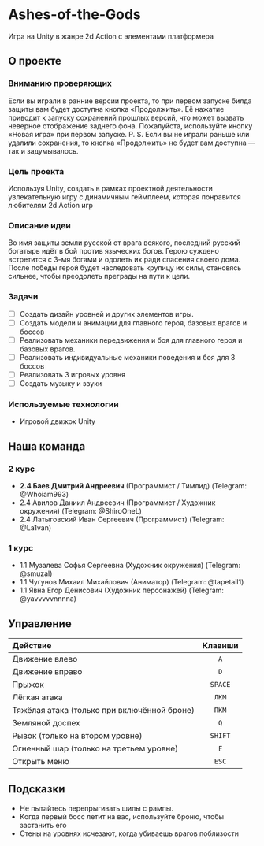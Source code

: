# Ashes-of-the-Gods
Игра на Unity в жанре 2d Action с элементами платформера


## О проекте

### Вниманию проверяющих
Если вы играли в ранние версии проекта, то при первом запуске билда защиты вам будет доступна кнопка «Продолжить». Её нажатие приводит к запуску сохранений прошлых версий, что может вызвать неверное отображение заднего фона. Пожалуйста, используйте кнопку «Новая игра» при первом запуске.
P. S. Если вы не играли раньше или удалили сохранения, то кнопка «Продолжить» не будет вам доступна — так и задумывалось.

### Цель проекта
Используя Unity, создать в рамках проектной деятельности увлекательную игру с динамичным геймплеем, которая понравится любителям 2d Action игр

### Описание идеи
Во имя защиты земли русской от врага всякого, последний русский богатырь идёт в бой против языческих богов. Герою суждено встретится с 3-мя богами и одолеть их ради спасения своего дома. После победы герой будет наследовать крупицу их силы, становясь сильнее, чтобы преодолеть преграды на пути к цели.


### Задачи
- [ ] Создать дизайн уровней и других элементов игры.
- [ ] Создать модели и анимации для главного героя, базовых врагов и боссов
- [ ] Реализовать механики передвижения и боя для главного героя и базовых врагов.
- [ ] Реализовать индивидуальные механики поведения и боя для 3 боссов
- [ ] Реализовать 3 игровых уровня
- [ ] Создать музыку и звуки

### Используемые технологии
- Игровой движок Unity

## Наша команда
</summary>

### 2 курс
- **2.4 Баев Дмитрий Андреевич** (Программист / Тимлид) (Telegram: @Whoiam993)
- 2.4 Авилов Даниил Андреевич (Программист /  Художник окружения) (Telegram: @ShiroOneL)
- 2.4 Латыговский Иван Сергеевич (Программист) (Telegram: @La1van)

### 1 курс
- 1.1 Музалева Софья Сергеевна (Художник окружения) (Telegram: @smuzal)
- 1.1 Чугунов Михаил Михайлович (Аниматор) (Telegram: @tapetail1)
- 1.1 Явна Егор Денисович (Художник персонажей) (Telegram: @yavvvvvnnnna)
</details>

## Управление
| Действие  | Клавиши |
| :---- | :----: |
| Движение влево | `A` |
| Движение вправо | `D` |
| Прыжок | `SPACE` |
| Лёгкая атака | `ЛКМ` |
| Тяжёлая атака (только при включённой броне) | `ПКМ` |
| Земляной доспех | `Q` |
| Рывок (только на втором уровне) | `SHIFT` |
| Огненный шар (только на третьем уровне) | `F` |
| Открыть меню  | `ESC` |

## Подсказки
- Не пытайтесь перепрыгивать шипы с рампы.
- Когда первый босс летит на вас, используйте броню, чтобы застанить его
- Стены на уровнях исчезают, когда убиваешь врагов поблизости
